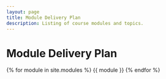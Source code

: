 ```yaml
---
layout: page
title: Module Delivery Plan
description: Listing of course modules and topics.
---
```


# Module Delivery Plan

{% for module in site.modules %}
{{ module }}
{% endfor %}
